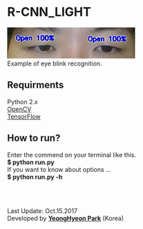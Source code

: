 <h1>R-CNN_LIGHT</h1>

<p>
<img src="readme/sample.gif"></br>
Example of eye blink recognition.
</p>

<h2>Requirments</h2>
<p>
Python 2.x</br>
<a href="http://opencv.org/">OpenCV</a></br>
<a href="https://www.tensorflow.org/">TensorFlow</a></br>
</p>

<h2>How to run?</h2>
<p>
Enter the commend on your terminal like this.</br>
<strong>$ python run.py</strong></br>
If you want to know about options ... </br><strong>$ python run.py -h</strong></br>
</p>

</br></br>
<p>
Last Update: Oct.15.2017</br>
Developed by <a href="https://github.com/YeongHyeon"><strong>YeongHyeon Park</strong><a> (Korea)</br>
</p>
